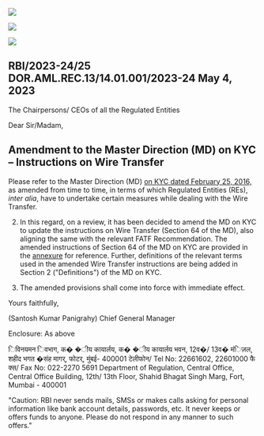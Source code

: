 ![](_page_0_Picture_0.jpeg)

![](_page_0_Picture_1.jpeg)

![](_page_0_Picture_2.jpeg)

## RBI/2023-24/25 DOR.AML.REC.13/14.01.001/2023-24 May 4, 2023

The Chairpersons/ CEOs of all the Regulated Entities

Dear Sir/Madam,

## **Amendment to the Master Direction (MD) on KYC – Instructions on Wire Transfer**

Please refer to the Master Direction (MD) [on KYC dated February 25, 2016,](https://www.rbi.org.in/Scripts/BS_ViewMasDirections.aspx?id=11566) as amended from time to time, in terms of which Regulated Entities (REs), *inter alia*, have to undertake certain measures while dealing with the Wire Transfer.

2. In this regard, on a review, it has been decided to amend the MD on KYC to update the instructions on Wire Transfer (Section 64 of the MD), also aligning the same with the relevant FATF Recommendation. The amended instructions of Section 64 of the MD on KYC are provided in the [annexure](https://rbidocs.rbi.org.in/rdocs/content/pdfs/NT2504052023_AN.pdf) for reference. Further, definitions of the relevant terms used in the amended Wire Transfer instructions are being added in Section 2 ("Definitions") of the MD on KYC.

3. The amended provisions shall come into force with immediate effect.

Yours faithfully,

(Santosh Kumar Panigrahy) Chief General Manager

Enclosure: As above

िविनयमन िवभाग, क� �ीय कायार्लय, क� �ीय कायार्लय भवन, 12व�/ 13व� मंिज़ल, शहीद भगत �संह मागर्, फोटर्, मुंबई- 400001 टेलीफोन/ Tel No: 22661602, 22601000 फै क्स/ Fax No: 022-2270 5691 Department of Regulation, Central Office, Central Office Building, 12th/ 13th Floor, Shahid Bhagat Singh Marg, Fort, Mumbai - 400001

"Caution: RBI never sends mails, SMSs or makes calls asking for personal information like bank account details, passwords, etc. It never keeps or offers funds to anyone. Please do not respond in any manner to such offers."